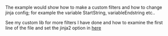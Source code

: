 The example would show how to make a custom filters and how to change jinja config; for example the variable StartString, variableEndstring etc..

See my custom lib for more filters I have done and how to examine the first line of the file and set the jinja2 option in [here](https://github.com/sunshine69/automation-go/blob/main/lib/gonja.go)